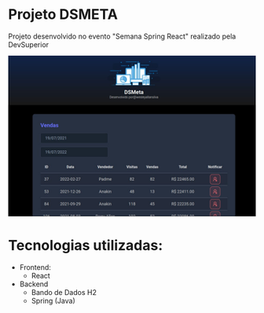 # Projeto DSMETA

Projeto desenvolvido no evento "Semana Spring React"  realizado pela DevSuperior 

![Tela Webapp](./tela.jpg)

# Tecnologias utilizadas:
- Frontend:
  - React
- Backend
  - Bando de Dados H2
  - Spring (Java)
